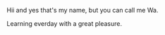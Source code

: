 Hii and yes that's my name, but you can call me Wa. 

Learning everday with a great pleasure.


<!---

--->
